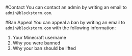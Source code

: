 #Contact
You can contact an admin by writing an email to `admin@blockstorm.com`.

#Ban Appeal
You can appeal a ban by writing an email to `admin@blockstorm.com` with the following information:

1. Your Minecraft username
2. Why you were banned
3. Why your ban should be lifted
